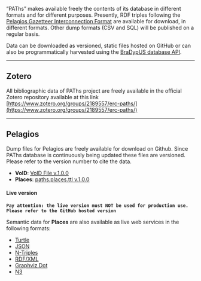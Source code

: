 “PAThs” makes available freely the contents of its database in different
formats and for different purposes. Presently, RDF triples following the
[Pelagios Gazetteer Interconnection Format](https://github.com/pelagios/pelagios-cookbook/wiki/Pelagios-Gazetteer-Interconnection-Format)
are available for download, in different formats. Other dump formats (CSV and SQL)
will be published on a regular basis.

Data can be downloaded as versioned, static files hosted on GitHub or can also be
programmatically harvested using the [BraDypUS database API](https://github.com/jbogdani/BraDypUS/blob/master/docs/api.md).



---

## Zotero
All bibliographic data of PAThs project are freely available in the official Zotero
repository available at this link [https://www.zotero.org/groups/2189557/erc-paths/](https://www.zotero.org/groups/2189557/erc-paths/)

---

## Pelagios

Dump files for Pelagios are freely available for download on Github. Since PAThs
database is continuously being updated these files are versioned. Please refer to the
version number to cite the data.

- **VoID**: [VoID File v.1.0.0](https://raw.githubusercontent.com/paths-erc/docs/master/data/pelagios-rdf/paths-pelagios-void.rdf)
- **Places**: [paths.places.ttl v.1.0.0](https://raw.githubusercontent.com/paths-erc/docs/master/data/pelagios-rdf/paths.places.ttl)



#### Live version

**`Pay attention: the live version must NOT be used for production use.
Please refer to the GitHub hosted version`**

Semantic data for **Places** are also available as live web services
in the following formats:

- [Turtle](https://db.bradypus.net/api/paths/places?verb=search&type=encoded&q_encoded=MSBMSU1JVCAwLCA1MDA=&fullRecords=true&format=turtle)
- [JSON](https://db.bradypus.net/api/paths/places?verb=search&type=encoded&q_encoded=MSBMSU1JVCAwLCA1MDA=&fullRecords=true&format=json)
- [N-Triples](https://db.bradypus.net/api/paths/places?verb=search&type=encoded&q_encoded=MSBMSU1JVCAwLCA1MDA=&fullRecords=true&format=ntriples)
- [RDF/XML](https://db.bradypus.net/api/paths/places?verb=search&type=encoded&q_encoded=MSBMSU1JVCAwLCA1MDA=&fullRecords=true&format=rdfxml)
- [Graphviz Dot](https://db.bradypus.net/api/paths/places?verb=search&type=encoded&q_encoded=MSBMSU1JVCAwLCA1MDA=&fullRecords=true&format=dot)
- [N3](https://db.bradypus.net/api/paths/places?verb=search&type=encoded&q_encoded=MSBMSU1JVCAwLCA1MDA=&fullRecords=true&format=n3)
